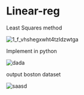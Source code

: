# Linear-reg
Least Squares method

![1_f_vhshegxwht4tzldzwtga](https://user-images.githubusercontent.com/44041416/47968737-852ece00-e076-11e8-87a6-e7933cb9004f.png)

Implement in python

![dada](https://user-images.githubusercontent.com/44041416/47968739-85c76480-e076-11e8-9f6c-dacb3ac1b241.PNG)

output boston dataset

![saasd](https://user-images.githubusercontent.com/44041416/47968740-85c76480-e076-11e8-9229-f6aba0162998.PNG)
